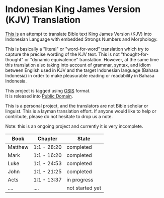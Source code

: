 # Indonesian King James Version (KJV) Translation

[This is](https://www.kiyut.com/products/alkitab/translation/index.php) an attempt to translate Bible text King James Version (KJV) into Indonesian Language with embedded Strongs Numbers and Morphology.

This is basically a "literal" or "word-for-word" translation which try to capture the precise wording of the KJV text. This is not "thought-for-thought" or "dynamic equivalence" translation. However, at the same time this translation also taking into account of grammar, syntax, and idiom between English used in KJV and the target Indonesian language (Bahasa Indonesia) in order to make pleasurable reading or readability in Bahasa Indonesia.

This project is tagged using [OSIS](http://www.bibletechnologies.net/) format.  
It is released into [Public Domain](https://github.com/tonny-kohar/idkjv/blob/master/LICENSE).

This is a personal project, and the translators are not Bible scholar or linguist. This is a layman translation effort. If anyone would like to help or contribute, please do not hesitate to drop us a note.

Note: this is an ongoing project and currently it is very incomplete.

| Book        | Chapter      | State           |
| ----------- | ------------ | --------------- |
| Matthew     | 1:1 - 28:20  | completed       |
| Mark        | 1:1 - 16:20  | completed       |
| Luke        | 1:1 - 24:53  | completed       |
| John        | 1:1 - 21:25  | completed       |
| Acts        | 1:1 - 13:37  | in progress     |
| ....        | ....         | not started yet |
